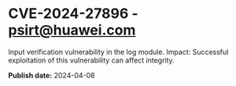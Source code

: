 # CVE-2024-27896 - psirt@huawei.com

Input verification vulnerability in the log module.
Impact: Successful exploitation of this vulnerability can affect integrity.

**Publish date:** 2024-04-08

